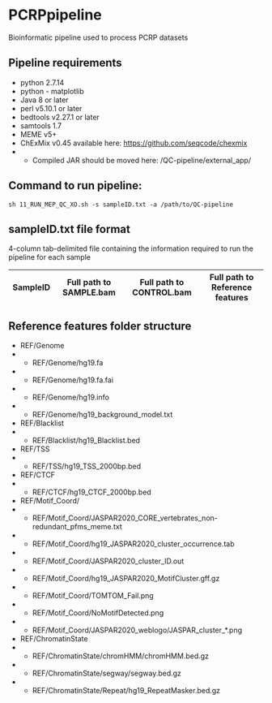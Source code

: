 # PCRPpipeline
Bioinformatic pipeline used to process PCRP datasets

## Pipeline requirements
* python 2.7.14
* python - matplotlib
* Java 8 or later
* perl v5.10.1 or later
* bedtools v2.27.1 or later
* samtools 1.7
* MEME v5+
* ChExMix v0.45 available here: https://github.com/seqcode/chexmix
* * Compiled JAR should be moved here: /QC-pipeline/external_app/

## Command to run pipeline:
`sh 11_RUN_MEP_QC_XO.sh -s sampleID.txt -a /path/to/QC-pipeline`

## sampleID.txt file format
4-column tab-delimited file containing the information required to run the pipeline for each sample

| SampleID | Full path to SAMPLE.bam | Full path to CONTROL.bam | Full path to Reference features |
| --- |---|---|---|

## Reference features folder structure
* REF/Genome
* * REF/Genome/hg19.fa
* * REF/Genome/hg19.fa.fai
* * REF/Genome/hg19.info
* * REF/Genome/hg19_background_model.txt
* REF/Blacklist
* * REF/Blacklist/hg19_Blacklist.bed
* REF/TSS
* * REF/TSS/hg19_TSS_2000bp.bed
* REF/CTCF
* * REF/CTCF/hg19_CTCF_2000bp.bed
* REF/Motif_Coord/
* * REF/Motif_Coord/JASPAR2020_CORE_vertebrates_non-redundant_pfms_meme.txt
* * REF/Motif_Coord/hg19_JASPAR2020_cluster_occurrence.tab
* * REF/Motif_Coord/JASPAR2020_cluster_ID.out
* * REF/Motif_Coord/hg19_JASPAR2020_MotifCluster.gff.gz
* * REF/Motif_Coord/TOMTOM_Fail.png
* * REF/Motif_Coord/NoMotifDetected.png
* * REF/Motif_Coord/JASPAR2020_weblogo/JASPAR_cluster_*.png
* REF/ChromatinState
* * REF/ChromatinState/chromHMM/chromHMM.bed.gz
* * REF/ChromatinState/segway/segway.bed.gz
* * REF/ChromatinState/Repeat/hg19_RepeatMasker.bed.gz
